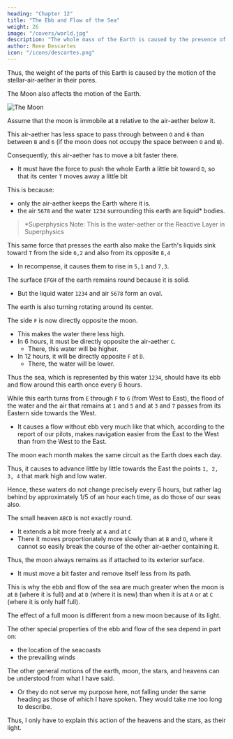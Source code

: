 ```yaml
---
heading: "Chapter 12"
title: "The Ebb and Flow of the Sea"
weight: 26
image: "/covers/world.jpg"
description: "The whole mass of the Earth is caused by the presence of the moon, and also about some particular things that depend on that motion"
author: Rene Descartes
icon: "/icons/descartes.png"
---
```




Thus, the weight of the parts of this Earth is caused by the motion of the stellar-air-aether in their pores.

The Moon also affects the motion of the Earth. 


![The Moon](/graphics/physics/world-11.jpg)

Assume that the moon is immobile at `B` relative to the air-aether below it.

This air-aether has less space to pass through between `O` and `6` than between `B` and `6` (if the moon does not occupy the space between `O` and `B`).

Consequently, this air-aether has to move a bit faster there.
- It must have the force to push the whole Earth a little bit toward `D`, so that its center `T` moves away a little bit 
<!-- from point `M`, which is the center of the small heaven ABCD.  -->

This is because:
- only the air-aether keeps the Earth where it is. 
- the air `5678` and the water `1234` surrounding this earth are liquid* bodies.


> *Superphysics Note: This is the water-aether or the Reactive Layer in Superphysics
<!-- For nothing but the course alone of the matter of that heaven maintains the earth in the place where it is. And, because  -->

This same force that presses the earth also make the Earth's liquids sink toward `T` from the side `6,2` and also from its opposite `8,4`
- In recompense, it causes them to rise in `5,1` and `7,3`.

The surface `EFGH` of the earth remains round because it is solid. 
- But the liquid water `1234` and air `5678` form an oval.

The earth is also turning rotating around its center.

 <!-- and by this means making the days that one divides up into 24 hours (like ours),  -->

The side `F` is now directly opposite the moon.
- This makes the water there less high.
- In 6 hours, it must be directly opposite the air-aether `C`.
  - There, this water will be higher.
- In 12 hours, it will be directly opposite `F` at `D`.
  - There, the water will be lower. 

Thus the sea, which is represented by this water `1234`, should have its ebb and flow around this earth once every 6 hours.
<!-- , just as it has about the earth we inhabit. -->

While this earth turns from `E` through `F` to `G` (from West to East), the flood of the water and the air that remains at `1` and `5` and at `3` and `7` passes from its Eastern side towards the West.
- It causes a flow without ebb very much like that which, according to the report of our pilots, makes navigation easier from the East to the West than from the West to the East.

The moon each month makes the same circuit as the Earth does each day.

Thus, it causes to advance little by little towards the East the points `1, 2, 3, 4` that mark high and low water. 

Hence, these waters do not change precisely every 6 hours, but rather lag behind by approximately 1/5 of an hour each time, as do those of our seas also.

The small heaven `ABCD` is not exactly round.
- It extends a bit more freely at `A` and at `C`
- There it moves proportionately more slowly than at `B` and `D`, where it cannot so easily break the course of the other air-aether containing it. 
<!-- the matter of the other heaven -->

Thus, the moon always remains as if attached to its exterior surface.
- It must move a bit faster and remove itself less from its path.

This is why the ebb and flow of the sea are much greater when the moon is at `B` (where it is full) and at `D` (where it is new) than when it is at `A` or at `C` (where it is only half full). 

<!-- These are peculiarities also wholly like those that the astronomers observe in the real moon, although they perhaps cannot explain them as easily by the hypotheses they use. -->

The effect of a full moon is different from a new moon because of its light. 

The other special properties of the ebb and flow of the sea depend in part on:
- the location of the seacoasts
- the prevailing winds 

The other general motions of the earth, moon, the stars, and heavens can be understood from what I have said. 
- Or they do not serve my purpose here,<!-- . ; --> not falling under the same heading as those of which I have spoken. They would take me too long to describe. 

Thus, I only have to explain this action of the heavens and the stars, as their light.
